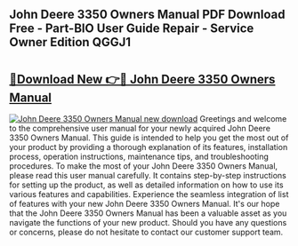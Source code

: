 ## John Deere 3350 Owners Manual PDF Download Free - Part-BlO User Guide Repair - Service Owner Edition QGGJ1

# <h2><a href="http://bc8473.oget.top/?id=John+Deere+3350+Owners+Manual">🔗Download New 👉🔴 John Deere 3350 Owners Manual</a></h2>

[![John Deere 3350 Owners Manual new download](https://i.imgur.com/5g1atiW.png)](http://bc8473.oget.top/?id=John+Deere+3350+Owners+Manual)
Greetings and welcome to the comprehensive user manual for your newly acquired John Deere 3350 Owners Manual. This guide is intended to help you get the most out of your product by providing a thorough explanation of its features, installation process, operation instructions, maintenance tips, and troubleshooting procedures. To make the most of your John Deere 3350 Owners Manual, please read this user manual carefully. It contains step-by-step instructions for setting up the product, as well as detailed information on how to use its various features and capabilities. Experience the seamless integration of list of features with your new John Deere 3350 Owners Manual. It's our hope that the John Deere 3350 Owners Manual has been a valuable asset as you navigate the functions of your new product. Should you have any questions or concerns, please do not hesitate to contact our customer support team.
